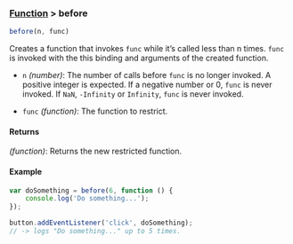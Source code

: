 ### [Function](../) > before

```js
before(n, func)
```

Creates a function that invokes `func` while it’s called less than n times.
`func` is invoked with the this binding and arguments of the created function.

- `n` _(number)_: The number of calls before `func` is no longer invoked. A positive integer is expected. If a negative number or 0, `func` is never invoked. If `NaN`, `-Infinity` or `Infinity`, `func` is never invoked.

- `func` _(function)_: The function to restrict.

#### Returns

_(function)_: Returns the new restricted function.

#### Example
```js
var doSomething = before(6, function () {
    console.log('Do something...');
});

button.addEventListener('click', doSomething);
// -> logs "Do something..." up to 5 times.
```
